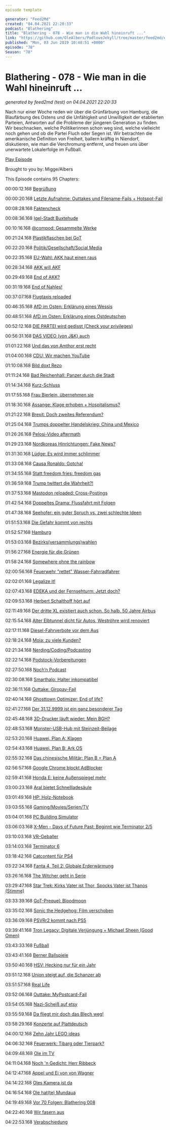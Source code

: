 ```yaml
---
episode template

generator: "Feed2Md"
created: "04.04.2021 22:20:33"
podcast: "Blathering"
title: "Blathering - 078 - Wie man in die Wahl hineinruft ..."
link: "https://github.com/OleAlbers/PodloveJekyll/tree/master/feed2md/example/export/seasons/4/2019/6/Blathering___078___Wie_man_in_die_Wahl_hineinruft_....md"
published: "Mon, 03 Jun 2019 10:48:51 +0000"
episode: "78"
Season: "78"
---
```


# Blathering - 078 - Wie man in die Wahl hineinruft ...
_generated by feed2md (test) on 04.04.2021 22:20:33_

Nach nur einer Woche reden wir über die Grünfärbung von Hamburg, die Blaufärbung des Ostens und die Unfähigkeit und Unwilligkeit der etablierten Parteien, Antworten auf die Probleme der jüngeren Generation zu finden. Wir beschnacken, welche Politikerinnen schon weg sind, welche vielleicht noch gehen und ob die Partei Fluch oder Segen ist. Wir betrachten die amerikanische Definition von Freiheit, ballern kräftig in Niendorf, diskutieren, wie man die Verchromung entfernt, und freuen uns über unerwartete Lokalerfolge im Fußball.

[Play Episode](https://www.blathering.de/podlove/file/747/s/feed/c/mp3/blathering_078.mp3)

Brought to you by: Migge/Albers

This Episode contains 95 Chapters:


00:00:12.168 [Begrüßung]()

00:00:20.168 [Letzte Aufnahme: Outtakes und Filename-Fails + Hotspot-Fail](https://twitter.com/search?q=%226%2C5%22%20auphonic&src=typd&lang=de)

00:08:28.168 [Faktencheck]()

00:08:36.168 [Igel-Stadt Buxtehude](https://de.wikipedia.org/wiki/Der_Hase_und_der_Igel)

00:10:16.168 [@compod: Gesammelte Werke](https://twitter.com/search?l=&q=from%3Acompod%20to%3Ablathering_pod%20since%3A2019-05-26%20until%3A2019-06-10&src=typd&lang=de)

00:21:24.168 [Plastikflaschen bei GoT](https://www.vox.com/2019/5/20/18632478/game-of-thrones-water-bottle-mistake-memes)

00:22:20.168 [Politik/Gesellschaft/Social Media]()

00:22:35.168 [EU-Wahl: AKK haut einen raus](https://www.spiegel.de/politik/deutschland/annegret-kramp-karrenbauer-die-selbstzerstoerung-der-akk-a-1269632.html)

00:28:34.168 [AKK will AKF](https://twitter.com/robinalexander_/status/1133268983883411457)

00:29:49.168 [End of AKK?](https://www.bloomberg.com/news/articles/2019-05-28/merkel-sees-succession-plan-unraveling-because-akk-not-up-to-job)

00:31:19.168 [End of Nahles!](https://www.tagesschau.de/inland/spd-nahles-129.html)

00:37:07.168 [Flugtaxis reloaded](https://www.handelsblatt.com/politik/deutschland/cdu-klausur-klimaschutz-als-geschaeftsmodell-cdu-setzt-auf-zertifikatehandel-und-flugtaxis/24411742.html?ticket=ST-3856596-s4J7dD6AXilFCooK3qy5-ap6)

00:46:35.168 [AfD im Osten: Erklärung eines Wessis](https://threadreaderapp.com/thread/1132895246143172608.html?refreshed=yes)

00:48:51.168 [AfD im Osten: Erklärung eines Ostdeutschen](https://threadreaderapp.com/thread/1132975591945330689.html)

00:52:12.168 [DIE PARTEI wird gedisst (Check your privileges)](https://www.jetzt.de/politik/satire-gegen-homophobie-im-eu-parlament)

00:56:31.168 [DAS VIDEO (von J&K) auch](https://www.youtube.com/watch?v=S76hI3tjb4Y)

01:01:22.168 [Und das von Amthor erst recht](https://twitter.com/TorstenBeeck/status/1134026576612470784)

01:04:00.168 [CDU: Wir machen YouTube](https://www.spiegel.de/politik/deutschland/rezo-debakel-cdu-naher-verein-will-eigene-youtube-stars-aufbauen-a-1270384.html)

01:10:08.168 [Bild doxt Rezo](https://twitter.com/intr4venous/status/1132967736299184130)

01:11:24.168 [Bad Reichenhall: Panzer durch die Stadt](https://twitter.com/LindstromVidar/status/1134447684008460289)

01:14:34.168 [Kurz-Schluss](https://www.spiegel.de/politik/ausland/oesterreich-sebastian-kurz-ist-am-ende-und-steht-vor-dem-comeback-a-1269607.html)

01:17:55.168 [Frau Bierlein, übernehmen sie](https://www.instagram.com/p/ByGUGHrCv3d/)

01:18:30.168 [Assange: Klage erhoben + Hospitalismus?](https://www.zdnet.de/88361015/usa-erheben-neue-18-punkte-anklage-gegen-julian-assange/)

01:21:22.168 [Brexit: Doch zweites Referendum?](https://www.theguardian.com/politics/2019/may/27/jeremy-corbyn-signals-more-support-for-second-referendum-after-voter-exodus)

01:25:04.168 [Trumps doppelter Handelskrieg: China und Mexico](https://www.heise.de/newsticker/meldung/Trump-weitet-Handelskrieg-in-China-und-Mexiko-aus-4436538.html)

01:26:26.168 [Pelosi-Video aftermath](https://popular.info/p/10-million-fake-views)

01:29:23.168 [Nordkoreas Hinrichtungen: Fake News?](https://www.sueddeutsche.de/politik/bericht-nordkorea-hinrichtung-us-sondergesandter-1.4469254)

01:31:30.168 [Lüdge: Es wird immer schlimmer](http://www.tagesschau.de/investigativ/ndr-wdr/luegde-angeklagter-101.html)

01:33:08.168 [Causa Ronaldo: Gotcha!](https://www.mirror.co.uk/sport/football/news/cristiano-ronaldo-rape-summons-10-16191722?3)

01:34:55.168 [Statt freedom fries: freedom gas](https://slate.com/business/2019/05/freedom-gas-molecules-of-freedom-department-of-energy.html)

01:36:59.168 [Trump twittert die Wahrheit?!](https://www.dw.com/de/trump-vertwittert-sich-in-widerspr%C3%BCche/a-48981124)

01:37:53.168 [Mastodon reloaded: Cross-Postings](https://chaos.social/@chaosdaten/102164246199826785)

01:42:54.168 [Doppeltes Drama: Flussfahrt mit Folgen](https://www.tagesschau.de/ausland/schiffsunglueck-107.html)

01:47:38.168 [Seehofer: ein guter Spruch vs. zwei schlechte Ideen](https://www.tagesschau.de/inland/seehofer-cyberabwehr-101.html)

01:51:53.168 [Die Gefahr kommt von rechts](https://www.spiegel.de/politik/deutschland/extremismus-hamburger-verfassungsschutz-warnt-vor-entgrenzung-a-1269979.html)

01:52:57.168 [Hamburg]()

01:53:03.168 [Bezirks(versammlungs)wahlen](https://www.ndr.de/nachrichten/hamburg/Bezirksversammlungswahlen-in-Hamburg,bezirkswahlen116.html)

01:56:27.168 [Energie für die Grünen](https://www.abendblatt.de/hamburg/article225885873/Schwere-Vorwuerfe-Staedtische-Firma-macht-Werbung-fuer-Gruene.html)

01:58:24.168 [Somewhere ohne the rainbow](https://www.ndr.de/fernsehen/sendungen/ndr_aktuell/Doch-keine-bunten-Zebrastreifen-fuer-St-Georg,ndraktuell51196.html)

02:00:56.168 [Feuerwehr "rettet" Wasser-Fahrradfahrer](https://www.hamburg1.de/nachrichten/40765/Wasserradler_verfaehrt_sich_auf_der_Alster.html)

02:02:01.168 [Legalize it!](https://www.zdf.de/nachrichten/heute/hamburg-fuer-legalisierung-vorstoss-fuer-das--containern-100.html)

02:07:43.168 [EDEKA und der Fernsehturm: Jetzt doch?](https://www.abendblatt.de/hamburg/article225894673/Edeka-und-der-Poker-um-das-Fernsehturm-Restaurant.html)

02:09:53.168 [Herbert Schalthoff hört auf](https://theworldnews.net/de-news/fernsehen-hamburg1-politikchef-herbert-schalthoff-geht-in-rente)

02:11:49.168 [Der dritte XL existiert auch schon. So halb. 50 Jahre Airbus](https://www.flightradar24.com/blog/airbus-celebrates-its-50th-anniversary-with-a-special-formation-flight/)

02:15:54.168 [Alter Elbtunnel dicht für Autos, Weströhre wird renoviert](https://www.hamburg1.de/nachrichten/40741/Alter_Elbtunnel_fuer_Autos_gesperrt.html)

02:17:11.168 [Diesel-Fahrverbote vor dem Aus](https://www.hamburg1.de/nachrichten/40752/Aus_fuer_Diesel_Fahrverbote.html)

02:18:24.168 [Moia: zu viele Kunden?](https://www.hamburg1.de/nachrichten/40766/Moia_hat_mehr_als_100_000_Fahrten_registriert.html)

02:21:34.168 [Nerding/Coding/Podcasting]()

02:22:14.168 [Podstock-Vorbereitungen](https://uberspace.de/de/)

02:27:50.168 [Noch’n Podcast](https://www.good-mourning.de/)

02:30:08.168 [Smarthalo: Halter inkompatibel](https://twitter.com/stammtischphilo/status/1133715709975027713)

02:36:11.168 [Outtake: Giropay-Fail](https://www.giropay.de/kaeufer/)

02:40:14.168 [Ghosttown Optimizer: End of life?](https://twitter.com/stammtischphilo/status/1133258178039353345)

02:41:27.168 [Der 31.12.9999 ist ein ganz besonderer Tag](https://docs.microsoft.com/de-de/dotnet/api/system.datetime.maxvalue?view=netframework-4.8)

02:45:48.168 [3D-Drucker läuft wieder: Mein BGH?](https://twitter.com/stammtischphilo/status/1133059800118566914)

02:48:53.168 [Monster-USB-Hub mit Steinzeit-Beilage](https://twitter.com/stammtischphilo/status/1132529212101931008)

02:53:20.168 [Huawei, Plan A: Klagen](https://www.zdnet.de/88361381/huawei-beantragt-schnellverfahren-gegen-us-regierung/)

02:54:43.168 [Huawei, Plan B: Ark OS](https://www.zdnet.de/88361333/android-alternative-huawei-beantragt-marke-ark-os/)

02:55:32.168 [Das chinesische Militär: Plan B = Plan A](https://www.zdnet.de/88361345/angst-vor-us-hackern-chinesisches-militaer-kehrt-windows-den-ruecken/)

02:56:57.168 [Google Chrome blockt AdBlocker](https://www.zdnet.de/88361419/google-haelt-doch-an-beschraenkungen-fuer-werbeblocker-in-chrome-fest/)

02:59:41.168 [Honda E: keine Außenspiegel mehr](https://www.golem.de/news/honda-e-honda-ersetzt-aussenspiegel-durch-kameras-1905-141586.html)

03:00:23.168 [Aral bietet Schnellladesäule](https://www.golem.de/news/elektromobilitaet-aral-stellt-ultraschnellladesaeulen-auf-1905-141590.html)

03:01:49.168 [HP: Holz-Notebook](https://www.golem.de/news/envy-wood-series-hp-fuehrt-holzklasse-bei-notebooks-ein-1905-141557.html)

03:03:55.168 [Gaming/Movies/Serien/TV]()

03:04:01.168 [PC Building Simulator](https://twitter.com/stammtischphilo/status/1133794895397830656)

03:06:03.168 [X-Men - Days of Future Past: Beginnt wie Terminator 2/5](https://www.youtube.com/watch?v=_Mg7qKstnPk)

03:10:03.168 [VR-Geballer](https://twitter.com/stammtischphilo/status/1133720251953229824)

03:14:03.168 [Terminator 6](https://www.youtube.com/watch?v=u6mTPT_vrDc)

03:18:42.168 [Catcontent für PS4](https://twitter.com/stammtischphilo/status/1133786198458208262?s=21)

03:22:34.168 [Fanta 4, Teil 2: Globale Erderwärmung](https://de.wikipedia.org/wiki/Fantastic_Four:_Rise_of_the_Silver_Surfer)

03:26:16.168 [The Witcher geht in Serie](https://www.youtube.com/watch?v=zgoljPQBAg0)

03:29:47.168 [Star Trek: Kirks Vater ist Thor, Spocks Vater ist Thanos (Stimme)](https://www.imdb.com/title/tt0796366/characters/nm1165110)

03:33:39.168 [GoT-Prequel: Bloodmoon](https://www.gamestar.de/artikel/game-of-thrones-prequel-serie-bloodmoon,3344641.html)

03:35:02.168 [Sonic the Hedgehog: Film verschoben](https://www.golem.de/news/sonic-the-hedgehog-sonic-film-wird-fuer-redesign-des-protagonisten-verschoben-1905-141531.html)

03:36:09.168 [PSVRr2 kommt nach PS5](https://www.golem.de/news/sony-neue-playstation-vr-erscheint-nicht-mit-ps5-1905-141560.html)

03:39:41.168 [Tron Legacy: Digitale Verjüngung + Michael Sheen (Good Omen)](https://www.dwdl.de/meinungen/72573/good_omens_die_vielleicht_koestlichste_serie_des_jahres/)

03:43:33.168 [Fußball]()

03:43:41.168 [Berner Ballspiele](http://hurz.me/wf)

03:50:40.168 [HSV: Hecking nur für ein Jahr](https://www.hamburg1.de/nachrichten/40744/Dieter_Hecking_ist_neuer_HSV_Trainer.html)

03:51:12.168 [Union steigt auf, die Schanzer ab](https://www.berliner-kurier.de/sport/1--fc-union/-die-zeit-ist-nun-gekommen-----der-traum-ist-wahr--union-steigt-auf--ist-bundesligaaa--32611322)

03:51:57.168 [Real Life]()

03:52:06.168 [Outtake: MyPostcard-Fail](https://www.mypostcard.com/)

03:54:05.168 [Nazi-Scheiß auf etsy](https://twitter.com/stammtischphilo/status/1133120316954357761)

03:55:59.168 [Da fliegt mir doch das Blech weg!](https://twitter.com/stammtischphilo/status/1133057105328582656)

03:58:29.168 [Konzerte auf Plattdeutsch](https://twitter.com/stammtischphilo/status/1132634896483127296)

04:00:12.168 [Zehn Jahr LEGO ideas](https://ideas.lego.com/challenges/5fa4eb3f-1e98-47d7-abbc-fdc2a29b79c3/application/2ae74ed1-0c39-4e4b-8862-06409fb6c7a4)

04:06:32.168 [Feuerwerk: Tibarg oder Tierpark?](https://www.hamburg.de/tibargfest/)

04:09:48.168 [Ole im TV](https://www.ndr.de/fernsehen/sendungen/die_ndr_quizshow/index.html)

04:11:04.168 [Noch 'n Gedicht: Herr Ribbeck](https://www.vonribbeck.de/gedicht-herr-von-ribbeck-auf-ribbeck-im-havelland/)

04:12:47.168 [Appel und Ei von von Wagner](https://twitter.com/clausvonwagner/status/1133678547938271232)

04:14:22.168 [Oles Kamera ist da](https://twitter.com/stammtischphilo/status/1134492853994958848)

04:16:54.168 [Ole hat(te) Mundaua](https://twitter.com/stammtischphilo/status/1133712525571317762)

04:19:49.168 [Vor 70 Folgen: Blathering 008](https://www.blathering.de/2016/09/blathering-008-wie-man-etwas-wieder-ins-lot-bringt/)

04:22:40.168 [Wir fasern aus](https://www.podstock.de/)

04:22:53.168 [Verabschiedung]()


